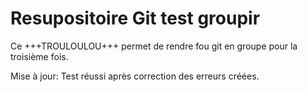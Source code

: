 # Resupositoire Git test groupir
Ce +++TROULOULOU+++ permet de rendre fou git en groupe pour la troisième fois.


Mise à jour:
Test réussi après correction des erreurs créées.

